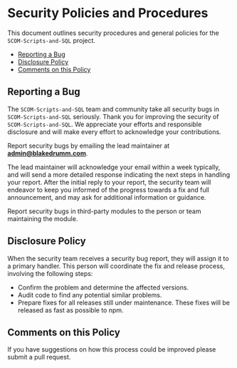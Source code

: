 # Security Policies and Procedures

This document outlines security procedures and general policies for the `SCOM-Scripts-and-SQL`
project.

  * [Reporting a Bug](#reporting-a-bug)
  * [Disclosure Policy](#disclosure-policy)
  * [Comments on this Policy](#comments-on-this-policy)

## Reporting a Bug

The `SCOM-Scripts-and-SQL` team and community take all security bugs in `SCOM-Scripts-and-SQL` seriously.
Thank you for improving the security of `SCOM-Scripts-and-SQL`. We appreciate your efforts and
responsible disclosure and will make every effort to acknowledge your
contributions.

Report security bugs by emailing the lead maintainer at **admin@blakedrumm.com**.

The lead maintainer will acknowledge your email within a week typically, and will send a
more detailed response indicating the next steps in handling
your report. After the initial reply to your report, the security team will
endeavor to keep you informed of the progress towards a fix and full
announcement, and may ask for additional information or guidance.

Report security bugs in third-party modules to the person or team maintaining
the module.

## Disclosure Policy

When the security team receives a security bug report, they will assign it to a
primary handler. This person will coordinate the fix and release process,
involving the following steps:

  * Confirm the problem and determine the affected versions.
  * Audit code to find any potential similar problems.
  * Prepare fixes for all releases still under maintenance. These fixes will be
    released as fast as possible to npm.

## Comments on this Policy

If you have suggestions on how this process could be improved please submit a
pull request.
